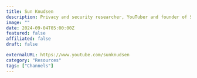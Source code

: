 ```yaml
---
title: Sun Knudsen
description: Privacy and security researcher, YouTuber and founder of Superbacked.
image: ""
date: 2024-09-04T05:00:00Z
featured: false
affiliated: false
draft: false

externalURL: https://www.youtube.com/sunknudsen
category: "Resources"
tags: ["Channels"]
---
```

